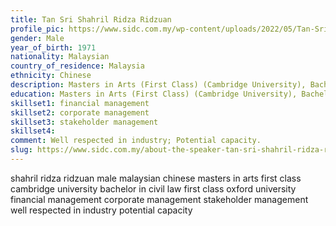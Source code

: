 ```yaml
---
title: Tan Sri Shahril Ridza Ridzuan
profile_pic: https://www.sidc.com.my/wp-content/uploads/2022/05/Tan-Sri-Shahril-Ridza-Ridzuan-150x150.png
gender: Male
year_of_birth: 1971
nationality: Malaysian
country_of_residence: Malaysia
ethnicity: Chinese
description: Masters in Arts (First Class) (Cambridge University), Bachelor in Civil Law (First Class) (Oxford University), Financial Management, Corporate Management, Stakeholder Management
education: Masters in Arts (First Class) (Cambridge University), Bachelor in Civil Law (First Class) (Oxford University)
skillset1: financial management
skillset2: corporate management
skillset3: stakeholder management
skillset4: 
comment: Well respected in industry; Potential capacity.
slug: https://www.sidc.com.my/about-the-speaker-tan-sri-shahril-ridza-ridzuan/
---
```


shahril ridza ridzuan male malaysian chinese masters in arts first class cambridge university bachelor in civil law first class oxford university financial management corporate management stakeholder management well respected in industry potential capacity